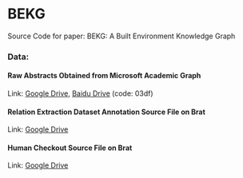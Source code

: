 # BEKG
Source Code for paper: BEKG: A Built Environment Knowledge Graph
### Data:
#### Raw Abstracts Obtained from Microsoft Academic Graph
Link: [Google Drive](https://drive.google.com/file/d/19RG_geazLt9be3zU2knRkLQPfxZSkf4X/view?usp=sharing), [Baidu Drive](https://pan.baidu.com/s/1ChABm0aI38vYN69jGfARZg) (code: 03df)
#### Relation Extraction Dataset Annotation Source File on Brat
Link: [Google Drive](https://drive.google.com/drive/folders/1znsk-HCkqlWeSYi357pLTCeTlr8xuAY6?usp=sharing)
#### Human Checkout Source File on Brat
Link: [Google Drive](https://drive.google.com/drive/folders/1VAbxeRk4zJ5-xVFAogDWgf5got1VqFOY?usp=sharing)
